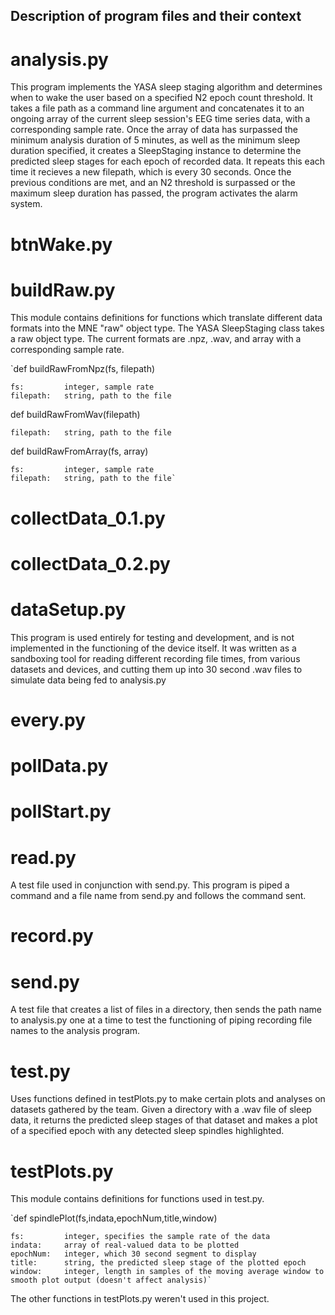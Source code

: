 ## Description of program files and their context

# analysis.py

This program implements the YASA sleep staging algorithm and determines when to wake the user based on a specified N2 epoch count threshold. It takes a file path as a command line argument and concatenates it to an ongoing array of the current sleep session's EEG time series data, with a corresponding sample rate. Once the array of data has surpassed the minimum analysis duration of 5 minutes, as well as the minimum sleep duration specified, it creates a SleepStaging instance to determine the predicted sleep stages for each epoch of recorded data. It repeats this each time it recieves a new filepath, which is every 30 seconds. Once the previous conditions are met, and an N2 threshold is surpassed or the maximum sleep duration has passed, the program activates the alarm system.

# btnWake.py


# buildRaw.py

This module contains definitions for functions which translate different data formats into the MNE "raw" object type. The YASA SleepStaging class takes a raw object type. The current formats are .npz, .wav, and array with a corresponding sample rate.

`def buildRawFromNpz(fs, filepath)

    fs:         integer, sample rate
    filepath:   string, path to the file

def buildRawFromWav(filepath)

    filepath:   string, path to the file

def buildRawFromArray(fs, array)

    fs:         integer, sample rate
    filepath:   string, path to the file`

# collectData_0.1.py


# collectData_0.2.py


# dataSetup.py

This program is used entirely for testing and development, and is not implemented in the functioning of the device itself. It was written as a sandboxing tool for reading different recording file times, from various datasets and devices, and cutting them up into 30 second .wav files to simulate data being fed to analysis.py

# every.py


# pollData.py


# pollStart.py


# read.py

A test file used in conjunction with send.py. This program is piped a command and a file name from send.py and follows the command sent.

# record.py


# send.py

A test file that creates a list of files in a directory, then sends the path name to analysis.py one at a time to test the functioning of piping recording file names to the analysis program.

# test.py

Uses functions defined in testPlots.py to make certain plots and analyses on datasets gathered by the team. Given a directory with a .wav file of sleep data, it returns the predicted sleep stages of that dataset and makes a plot of a specified epoch with any detected sleep spindles highlighted.

# testPlots.py

This module contains definitions for functions used in test.py.

`def spindlePlot(fs,indata,epochNum,title,window)

    fs:         integer, specifies the sample rate of the data
    indata:     array of real-valued data to be plotted
    epochNum:   integer, which 30 second segment to display
    title:      string, the predicted sleep stage of the plotted epoch
    window:     integer, length in samples of the moving average window to smooth plot output (doesn't affect analysis)`

The other functions in testPlots.py weren't used in this project.

